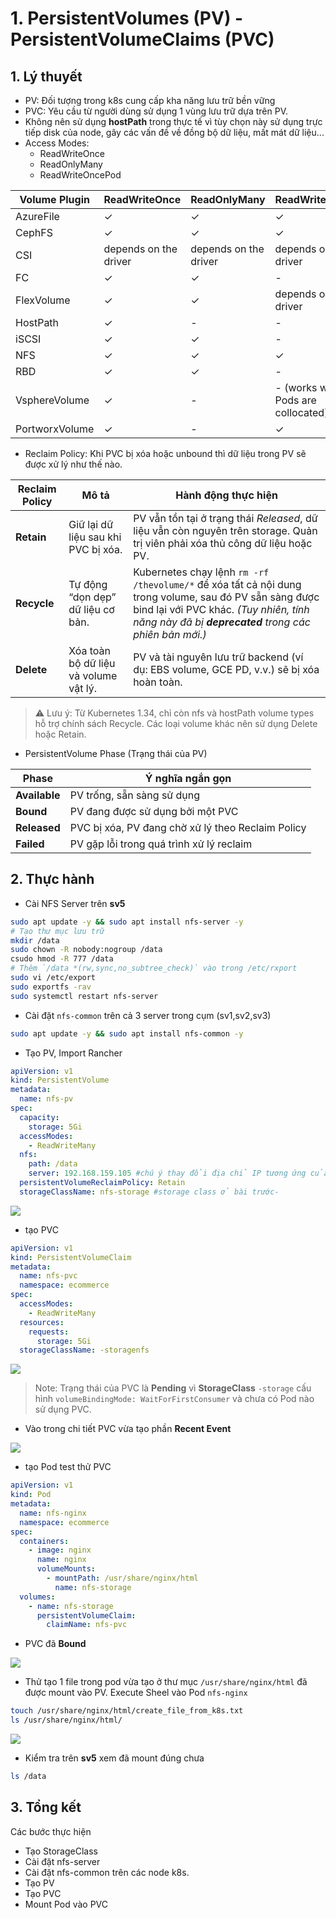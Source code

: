 # 1. PersistentVolumes (PV) - PersistentVolumeClaims (PVC)

## 1. Lý thuyết

- PV: Đối tượng trong k8s cung cấp kha năng lưu trữ bền vững
- PVC: Yêu cầu từ người dùng sử dụng 1 vùng lưu trữ dựa trên PV.
- Không nên sử dụng **hostPath** trong thực tế vì tùy chọn này sử dụng trực tiếp disk của node, gây các vấn đề về đồng bộ dữ liệu, mất mát dữ liệu...
- Access Modes:
  - ReadWriteOnce
  - ReadOnlyMany
  - ReadWriteOncePod

| Volume Plugin   | ReadWriteOnce             | ReadOnlyMany             | ReadWriteMany                     | ReadWriteOncePod       |
|-----------------|---------------------------|---------------------------|-----------------------------------|------------------------|
| AzureFile       | ✓                         | ✓                         | ✓                                 | -                      |
| CephFS          | ✓                         | ✓                         | ✓                                 | -                      |
| CSI             | depends on the driver     | depends on the driver     | depends on the driver             | depends on the driver  |
| FC              | ✓                         | ✓                         | -                                 | -                      |
| FlexVolume      | ✓                         | ✓                         | depends on the driver             | -                      |
| HostPath        | ✓                         | -                         | -                                 | -                      |
| iSCSI           | ✓                         | ✓                         | -                                 | -                      |
| NFS             | ✓                         | ✓                         | ✓                                 | -                      |
| RBD             | ✓                         | ✓                         | -                                 | -                      |
| VsphereVolume   | ✓                         | -                         | - (works when Pods are collocated)| -                      |
| PortworxVolume  | ✓                         | -                         | ✓                                 | -                      |

- Reclaim Policy: Khi  PVC bị xóa hoặc unbound thì dữ liệu trong PV sẽ được xử lý như thế nào.

| Reclaim Policy | Mô tả                                 | Hành động thực hiện                                                                                                                                                                                       |
| -------------- | ------------------------------------- | --------------------------------------------------------------------------------------------------------------------------------------------------------------------------------------------------------- |
| **Retain**     | Giữ lại dữ liệu sau khi PVC bị xóa.   | PV vẫn tồn tại ở trạng thái *Released*, dữ liệu vẫn còn nguyên trên storage. Quản trị viên phải xóa thủ công dữ liệu hoặc PV.                                                                             |
| **Recycle**    | Tự động “dọn dẹp” dữ liệu cơ bản.     | Kubernetes chạy lệnh `rm -rf /thevolume/*` để xóa tất cả nội dung trong volume, sau đó PV sẵn sàng được bind lại với PVC khác. *(Tuy nhiên, tính năng này đã bị **deprecated** trong các phiên bản mới.)* |
| **Delete**     | Xóa toàn bộ dữ liệu và volume vật lý. | PV và tài nguyên lưu trữ backend (ví dụ: EBS volume, GCE PD, v.v.) sẽ bị xóa hoàn toàn.                                                                                                                   |

>⚠️ Lưu ý: Từ Kubernetes 1.34, chỉ còn nfs và hostPath volume types hỗ trợ chính sách Recycle. Các loại volume khác nên sử dụng Delete hoặc Retain.

- PersistentVolume Phase (Trạng thái của PV)

| Phase         | Ý nghĩa ngắn gọn                                  |
| ------------- | ------------------------------------------------- |
| **Available** | PV trống, sẵn sàng sử dụng                        |
| **Bound**     | PV đang được sử dụng bởi một PVC                  |
| **Released**  | PVC bị xóa, PV đang chờ xử lý theo Reclaim Policy |
| **Failed**    | PV gặp lỗi trong quá trình xử lý reclaim          |

## 2. Thực hành

- Cài NFS Server trên **sv5**

```sh
sudo apt update -y && sudo apt install nfs-server -y
# Tạo thư mục lưu trữ
mkdir /data
sudo chown -R nobody:nogroup /data
csudo hmod -R 777 /data
# Thêm `/data *(rw,sync,no_subtree_check)` vào trong /etc/rxport
sudo vi /etc/export
sudo exportfs -rav
sudo systemctl restart nfs-server
```

- Cài đặt `nfs-common` trên cả 3 server trong cụm (sv1,sv2,sv3)

```sh
sudo apt update -y && sudo apt install nfs-common -y
```

- Tạo PV, Import Rancher

```yml
apiVersion: v1
kind: PersistentVolume
metadata:
  name: nfs-pv
spec:
  capacity:
    storage: 5Gi
  accessModes:
    - ReadWriteMany
  nfs:
    path: /data
    server: 192.168.159.105 #chú ý thay đổi địa chỉ IP tương ứng của bạn
  persistentVolumeReclaimPolicy: Retain
  storageClassName: nfs-storage #storage class ở bài trước-
```

![](./images/2.png)

- tạo PVC

```yml
apiVersion: v1
kind: PersistentVolumeClaim
metadata:
  name: nfs-pvc
  namespace: ecommerce
spec:
  accessModes:
    - ReadWriteMany
  resources:
    requests:
      storage: 5Gi
  storageClassName: -storagenfs
```

![](./images/3.png)

>Note: Trạng thái của PVC là **Pending** vì **StorageClass** `-storage` cấu hình `volumeBindingMode: WaitForFirstConsumer` và chưa có Pod nào sử dụng PVC.

- Vào trong chi tiết PVC vừa tạo phần **Recent Event**

![](./images/4.png)

- tạo Pod test thử PVC

```yml
apiVersion: v1
kind: Pod
metadata:
  name: nfs-nginx
  namespace: ecommerce
spec:
  containers:
    - image: nginx
      name: nginx
      volumeMounts:
        - mountPath: /usr/share/nginx/html
          name: nfs-storage
  volumes:
    - name: nfs-storage
      persistentVolumeClaim:
        claimName: nfs-pvc
```

- PVC đã **Bound**

![](./images/6.png)

- Thử tạo 1 file trong pod vừa tạo ở thư mục `/usr/share/nginx/html` đã được mount vào PV. Execute Sheel vào Pod  `nfs-nginx`

```sh
touch /usr/share/nginx/html/create_file_from_k8s.txt
ls /usr/share/nginx/html/
```

![](./images/7.png)

- Kiểm tra trên **sv5** xem đã mount đúng chưa

```sh
ls /data
```

## 3. Tổng kết

Các bước thực hiện

- Tạo StorageClass
- Cài đặt nfs-server
- Cài đặt nfs-common trên các node k8s.
- Tạo PV
- Tạo PVC
- Mount Pod vào PVC
